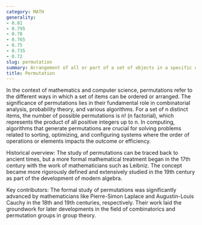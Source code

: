 ```yaml
---
category: MATH
generality:
- 0.81
- 0.795
- 0.78
- 0.765
- 0.75
- 0.735
- 0.72
slug: permutation
summary: Arrangement of all or part of a set of objects in a specific order.
title: Permutation
---
```


In the context of mathematics and computer science, permutations refer to the different ways in which a set of items can be ordered or arranged. The significance of permutations lies in their fundamental role in combinatorial analysis, probability theory, and various algorithms. For a set of n distinct items, the number of possible permutations is n! (n factorial), which represents the product of all positive integers up to n. In computing, algorithms that generate permutations are crucial for solving problems related to sorting, optimizing, and configuring systems where the order of operations or elements impacts the outcome or efficiency.

Historical overview: The study of permutations can be traced back to ancient times, but a more formal mathematical treatment began in the 17th century with the work of mathematicians such as Leibniz. The concept became more rigorously defined and extensively studied in the 19th century as part of the development of modern algebra.

Key contributors: The formal study of permutations was significantly advanced by mathematicians like Pierre-Simon Laplace and Augustin-Louis Cauchy in the 18th and 19th centuries, respectively. Their work laid the groundwork for later developments in the field of combinatorics and permutation groups in group theory.